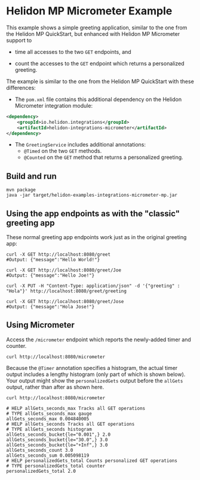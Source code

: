# Helidon MP Micrometer Example

This example shows a simple greeting application, similar to the one from the Helidon MP 
QuickStart, but enhanced with Helidon MP Micrometer support to
* time all accesses to the two `GET` endpoints, and
  
* count the accesses to the `GET` endpoint which returns a personalized 
  greeting.
  
The example is similar to the one from the Helidon MP QuickStart with these differences:
* The `pom.xml` file contains this additional dependency on the Helidon Micrometer integration 
  module:
```xml
<dependency>
    <groupId>io.helidon.integrations</groupId>
    <artifactId>helidon-integrations-micrometer</artifactId>
</dependency>
```
* The `GreetingService` includes additional annotations:
    * `@Timed` on the two `GET` methods.
    * `@Counted` on the `GET` method that returns a personalized greeting.

## Build and run

```shell
mvn package
java -jar target/helidon-examples-integrations-micrometer-mp.jar
```

## Using the app endpoints as with the "classic" greeting app

These normal greeting app endpoints work just as in the original greeting app:

```shell
curl -X GET http://localhost:8080/greet
#Output: {"message":"Hello World!"}
```

```shell
curl -X GET http://localhost:8080/greet/Joe
#Output: {"message":"Hello Joe!"}
```

```shell
curl -X PUT -H "Content-Type: application/json" -d '{"greeting" : "Hola"}' http://localhost:8080/greet/greeting

curl -X GET http://localhost:8080/greet/Jose
#Output: {"message":"Hola Jose!"}
```

## Using Micrometer

Access the `/micrometer` endpoint which reports the newly-added timer and counter.

```shell
curl http://localhost:8080/micrometer
```
Because the `@Timer` annotation specifies a histogram, 
the actual timer output includes a lengthy histogram (only part of which is shown below). 
Your output might show the `personalizedGets` output before the `allGets` output,
rather than after as shown here.

```shell
curl http://localhost:8080/micrometer
```
```listing
# HELP allGets_seconds_max Tracks all GET operations
# TYPE allGets_seconds_max gauge
allGets_seconds_max 0.004840005
# HELP allGets_seconds Tracks all GET operations
# TYPE allGets_seconds histogram
allGets_seconds_bucket{le="0.001",} 2.0
allGets_seconds_bucket{le="30.0",} 3.0
allGets_seconds_bucket{le="+Inf",} 3.0
allGets_seconds_count 3.0
allGets_seconds_sum 0.005098119
# HELP personalizedGets_total Counts personalized GET operations
# TYPE personalizedGets_total counter
personalizedGets_total 2.0
```
